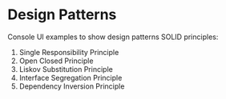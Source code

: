 # Design Patterns

Console UI examples to show design patterns SOLID principles:
1. Single Responsibility Principle
2. Open Closed Principle
3. Liskov Substitution Principle
4. Interface Segregation Principle
5. Dependency Inversion Principle

